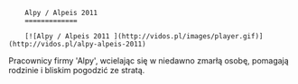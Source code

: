 
        Alpy / Alpeis 2011 
        =============
        
        [![Alpy / Alpeis 2011 ](http://vidos.pl/images/player.gif)](http://vidos.pl/alpy-alpeis-2011)
        
        
 Pracownicy firmy 'Alpy', wcielając się w niedawno zmarłą osobę, pomagają rodzinie i bliskim pogodzić ze stratą.
    
